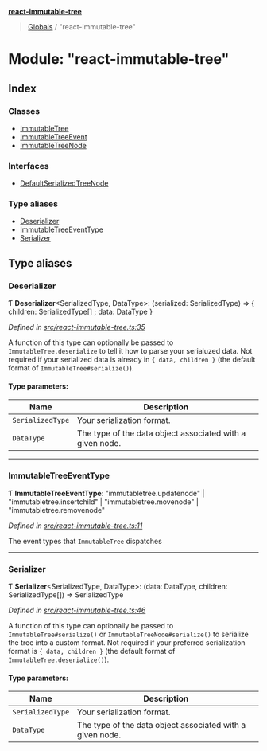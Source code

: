 **[react-immutable-tree](../README.md)**

> [Globals](../globals.md) / "react-immutable-tree"

# Module: "react-immutable-tree"

## Index

### Classes

* [ImmutableTree](../classes/_react_immutable_tree_.immutabletree.md)
* [ImmutableTreeEvent](../classes/_react_immutable_tree_.immutabletreeevent.md)
* [ImmutableTreeNode](../classes/_react_immutable_tree_.immutabletreenode.md)

### Interfaces

* [DefaultSerializedTreeNode](../interfaces/_react_immutable_tree_.defaultserializedtreenode.md)

### Type aliases

* [Deserializer](_react_immutable_tree_.md#deserializer)
* [ImmutableTreeEventType](_react_immutable_tree_.md#immutabletreeeventtype)
* [Serializer](_react_immutable_tree_.md#serializer)

## Type aliases

### Deserializer

Ƭ  **Deserializer**\<SerializedType, DataType>: (serialized: SerializedType) => { children: SerializedType[] ; data: DataType  }

*Defined in [src/react-immutable-tree.ts:35](https://github.com/mrjacobbloom/react-immutable-tree/blob/90d8872/src/react-immutable-tree.ts#L35)*

A function of this type can optionally be passed to `ImmutableTree.deserialize`
to tell it how to parse your serialuzed data. Not required if your serialized
data is already in `{ data, children }` (the default format of
`ImmutableTree#serialize()`).

#### Type parameters:

Name | Description |
------ | ------ |
`SerializedType` | Your serialization format. |
`DataType` | The type of the data object associated with a given node.  |

___

### ImmutableTreeEventType

Ƭ  **ImmutableTreeEventType**: \"immutabletree.updatenode\" \| \"immutabletree.insertchild\" \| \"immutabletree.movenode\" \| \"immutabletree.removenode\"

*Defined in [src/react-immutable-tree.ts:11](https://github.com/mrjacobbloom/react-immutable-tree/blob/90d8872/src/react-immutable-tree.ts#L11)*

The event types that `ImmutableTree` dispatches

___

### Serializer

Ƭ  **Serializer**\<SerializedType, DataType>: (data: DataType, children: SerializedType[]) => SerializedType

*Defined in [src/react-immutable-tree.ts:46](https://github.com/mrjacobbloom/react-immutable-tree/blob/90d8872/src/react-immutable-tree.ts#L46)*

A function of this type can optionally be passed to `ImmutableTree#serialize()`
or `ImmutableTreeNode#serialize()` to serialize the tree into a custom
format. Not required if your preferred serialization format is
`{ data, children }` (the default format of
`ImmutableTree.deserialize()`).

#### Type parameters:

Name | Description |
------ | ------ |
`SerializedType` | Your serialization format. |
`DataType` | The type of the data object associated with a given node.  |
